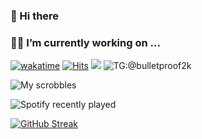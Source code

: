 ### 👋 Hi there
### 🧑‍💻 I’m currently working on ...

[![wakatime](https://wakatime.com/badge/user/b3fb2aa2-104d-4dd8-bef2-99ef978c4248.svg)](https://wakatime.com/@b3fb2aa2-104d-4dd8-bef2-99ef978c4248) [![Hits](https://hits.seeyoufarm.com/api/count/incr/badge.svg?url=https%3A%2F%2Fgithub.com%2Fgjbae1212%2Fhit-counter)](https://hits.seeyoufarm.com) ![](https://komarev.com/ghpvc/?username=your-github-bulletproof2k&color=blueviolet) ![TG:@bulletproof2k](https://img.shields.io/badge/-TG:@bulletproof2k-red?color=blue&logo=telegram&logoColor=white)

![My scrobbles](https://lastfm-recently-played.vercel.app/api?user=bulletproof2k&count=1&width=600&loved=true&loved_style=3)

![Spotify recently played](https://spotify-recently-played-readme.vercel.app/api?user=bulletproof2k&width=600)

[![GitHub Streak](http://github-readme-streak-stats.herokuapp.com?user=bulletproof2k&locale=ru)](https://git.io/streak-stats)

<!--
**bulletproof2k/bulletproof2k** is a ✨ _special_ ✨ repository because its `README.md` (this file) appears on your GitHub profile.

Here are some ideas to get you started:

- 🔭 I’m currently working on ...
- 🌱 I’m currently learning ...
- 👯 I’m looking to collaborate on ...
- 🤔 I’m looking for help with ...
- 💬 Ask me about ...
- 📫 How to reach me: ...
- 😄 Pronouns: ...
- ⚡ Fun fact: ...
-->
